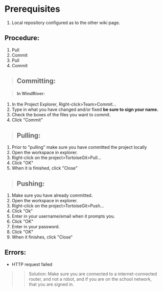 # Prerequisites #

  1. Local repository configured as to the other wiki page.


## Procedure: ##

  1. Pull
  1. Commit
  1. Pull
  1. Commit


> ## Committing: ##

> #### In WindRiver: ####
  1. In the Project Explorer, Right-click>Team>Commit...
  1. Type in what you have changed and/or fixed **be sure to sign your name.**
  1. Check the boxes of the files you want to commit.
  1. Click "Commit"


> ## Pulling: ##
  1. Prior to "pulling" make sure you have committed the project locally
  1. Open the workspace in explorer.
  1. Right-click on the project>TortoiseGit>Pull...
  1. Click "OK"
  1. When it is finished, click "Close"


> ## Pushing: ##
  1. Make sure you have already committed.
  1. Open the workspace in explorer.
  1. Right-click on the project>TortoiseGit>Push...
  1. Click "Ok"
  1. Enter in your username/email when it prompts you.
  1. Click "OK"
  1. Enter in your password.
  1. Click "OK"
  1. When it finishes, click "Close"



## Errors: ##
  * HTTP request failed
> > Solution: Make sure you are connected to a internet-connected router, and not a robot, and if you are on the school network, that you are signed in.
